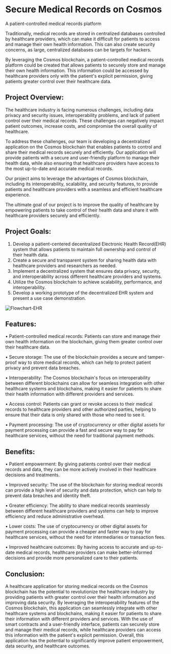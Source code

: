 # Secure Medical Records on Cosmos

A patient-controlled medical records platform

Traditionally, medical records are stored in centralized databases controlled by healthcare providers, which can make it difficult for patients to access and manage their own health information. This can also create security concerns, as large, centralized databases can be targets for hackers.

By leveraging the Cosmos blockchain, a patient-controlled medical records platform could be created that allows patients to securely store and manage their own health information. This information could be accessed by healthcare providers only with the patient's explicit permission, giving patients greater control over their healthcare data.

## Project Overview:

The healthcare industry is facing numerous challenges, including data privacy and security issues, interoperability problems, and lack of patient control over their medical records. These challenges can negatively impact patient outcomes, increase costs, and compromise the overall quality of healthcare.

To address these challenges, our team is developing a decentralized application on the Cosmos blockchain that enables patients to control and share their medical records securely and efficiently. Our application will provide patients with a secure and user-friendly platform to manage their health data, while also ensuring that healthcare providers have access to the most up-to-date and accurate medical records.

Our project aims to leverage the advantages of Cosmos blockchain, including its interoperability, scalability, and security features, to provide patients and healthcare providers with a seamless and efficient healthcare experience.

The ultimate goal of our project is to improve the quality of healthcare by empowering patients to take control of their health data and share it with healthcare providers securely and efficiently.

## Project Goals:

1. Develop a patient-centered decentralized Electronic Health Record(EHR) system that allows patients to maintain full ownership and control of their health data.
2. Create a secure and transparent system for sharing health data with healthcare providers and researchers as needed.
3. Implement a decentralized system that ensures data privacy, security, and interoperability across different healthcare providers and systems.
4. Utilize the Cosmos blockchain to achieve scalability, performance, and interoperability.
5. Develop a working prototype of the decentralized EHR system and present a use case demonstration.

![Flowchart-EHR](Flowchart-EHR.jpg)


## Features:

• Patient-controlled medical records: Patients can store and manage their own health information on the blockchain, giving them greater control over their healthcare data.

• Secure storage: The use of the blockchain provides a secure and tamper-proof way to store medical records, which can help to protect patient privacy and prevent data breaches.

• Interoperability: The Cosmos blockchain's focus on interoperability between different blockchains can allow for seamless integration with other healthcare systems and blockchains, making it easier for patients to share their health information with different providers and services.

• Access control: Patients can grant or revoke access to their medical records to healthcare providers and other authorized parties, helping to ensure that their data is only shared with those who need to see it.

• Payment processing: The use of cryptocurrency or other digital assets for payment processing can provide a fast and secure way to pay for healthcare services, without the need for traditional payment methods.


## Benefits:

• Patient empowerment: By giving patients control over their medical records and data, they can be more actively involved in their healthcare decisions and treatments.

• Improved security: The use of the blockchain for storing medical records can provide a high level of security and data protection, which can help to prevent data breaches and identity theft.

• Greater efficiency: The ability to share medical records seamlessly between different healthcare providers and systems can help to improve efficiency and reduce administrative overhead.

• Lower costs: The use of cryptocurrency or other digital assets for payment processing can provide a cheaper and faster way to pay for healthcare services, without the need for intermediaries or transaction fees.

• Improved healthcare outcomes: By having access to accurate and up-to-date medical records, healthcare providers can make better-informed decisions and provide more personalized care to their patients.

## Conclusion: 

A healthcare application for storing medical records on the Cosmos blockchain has the potential to revolutionize the healthcare industry by providing patients with greater control over their health information and improving data security. By leveraging the interoperability features of the Cosmos blockchain, this application can seamlessly integrate with other healthcare systems and blockchains, making it easier for patients to share their information with different providers and services. With the use of smart contracts and a user-friendly interface, patients can securely store and manage their medical records, while healthcare providers can access this information with the patient's explicit permission. Overall, this application has the potential to significantly improve patient empowerment, data security, and healthcare outcomes.
